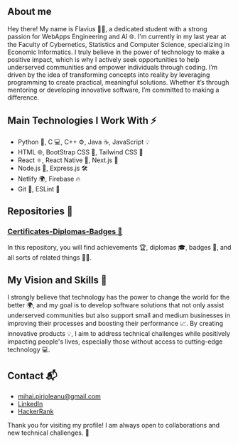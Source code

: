 
## About me 

Hey there! My name is Flavius 👨‍💻, a dedicated student with a strong passion for WebApps Engineering and AI 🌐. I'm currently in my last year at the Faculty of Cybernetics, Statistics and Computer Science, specializing in Economic Informatics. I truly believe in the power of technology to make a positive impact, which is why I actively seek opportunities to help underserved communities and empower individuals through coding. I’m driven by the idea of transforming concepts into reality by leveraging programming to create practical, meaningful solutions. Whether it’s through mentoring or developing innovative software, I’m committed to making a difference.

## Main Technologies I Work With ⚡

- Python 🐍, C 💻, C++ ⚙️, Java ☕, JavaScript 💡
- HTML 🌐, BootStrap CSS 🎨, Tailwind CSS 🌟
- React ⚛️, React Native 📱, Next.js 🚀
- Node.js 🧩, Express.js 🛠️
- Netlify 🌍, Firebase 🔥
- Git 🧳, ESLint 🧹

## Repositories 🚀

### [Certificates-Diplomas-Badges 🔧](https://github.com/FlaviusBanned/Certificates-Diplomas-Badges)

In this repository, you will find achievements 🏆, diplomas 🎓, badges 🥇, and all sorts of related things 📜✨.

## My Vision and Skills 🌱

I strongly believe that technology has the power to change the world for the better 🌍, and my goal is to develop software solutions that not only assist underserved communities but also support small and medium businesses in improving their processes and boosting their performance 📈. By creating innovative products 💡, I aim to address technical challenges while positively impacting people's lives, especially those without access to cutting-edge technology 💻.

## Contact 📬
- [mihai.pirjoleanu@gmail.com](mailto:mihai.pirjoleanu@gmail.com)
- [LinkedIn](https://www.linkedin.com/in/mihai-flavius-pirjoleanu-51410430a/)
- [HackerRank](https://www.hackerrank.com/profile/888flavius)

Thank you for visiting my profile! I am always open to collaborations and new technical challenges. 🚀
